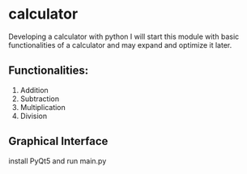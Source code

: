 # calculator

Developing a calculator with python
I will start this module with basic functionalities of a calculator and may expand and optimize it later.

## Functionalities:
1. Addition
2. Subtraction
3. Multiplication
4. Division


## Graphical Interface
install PyQt5 and run main.py


